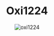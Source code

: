 <div align = "center">
  <h1>Oxi1224</h1>
  <img src="https://github-readme-stats.vercel.app/api/top-langs?username=oxi1224&show_icons=true&locale=en&layout=compact" alt="oxi1224" />
</div>
